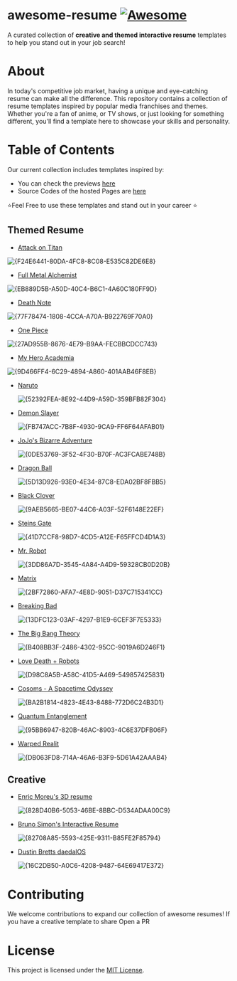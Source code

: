 # awesome-resume [![Awesome](https://cdn.rawgit.com/sindresorhus/awesome/d7305f38d29fed78fa85652e3a63e154dd8e8829/media/badge.svg)](https://github.com/sindresorhus/awesome)

A curated collection of **creative and themed interactive resume** templates to help you stand out in your job search!

# About
In today's competitive job market, having a unique and eye-catching resume can make all the difference. This repository contains a collection of resume templates inspired by popular media franchises and themes. Whether you're a fan of anime, or TV shows, or just looking for something different, you'll find a template here to showcase your skills and personality.

# Table of Contents
Our current collection includes templates inspired by: 
- You can check the previews [here](https://sujaykapadnis.tech/resume/)
- Source Codes of the hosted Pages are [here](https://github.com/JUSTSUJAY/justsujay.github.io/tree/main/resume)
  
⭐Feel Free to use these templates and stand out in your career ⭐

## Themed Resume
- [Attack on Titan](https://sujaykapadnis.tech/resume/aot/)

![{F24E6441-80DA-4FC8-8C08-E535C82DE6E8}](https://github.com/user-attachments/assets/1cbf2a8a-e074-48a1-a425-51c577fd01ef)

- [Full Metal Alchemist](https://sujaykapadnis.tech/resume/fullmetal_alchemist/)

![{EB889D5B-A50D-40C4-B6C1-4A60C180FF9D}](https://github.com/user-attachments/assets/81240d19-0319-423b-a246-4cc3f762fda1)

- [Death Note](https://sujaykapadnis.tech/resume/death_note/)

![{77F78474-1808-4CCA-A70A-B922769F70A0}](https://github.com/user-attachments/assets/33b08125-bb0c-4dd9-9c04-01c0defa71f0)

- [One Piece](https://sujaykapadnis.tech/resume/one_piece/)
  
![{27AD955B-8676-4E79-B9AA-FECBBCDCC743}](https://github.com/user-attachments/assets/807c4e72-f68b-46a2-b9d3-3a0a8ef332cf)

- [My Hero Academia](https://sujaykapadnis.tech/resume/my_hero_academia/)

![{9D466FF4-6C29-4894-A860-401AAB46F8EB}](https://github.com/user-attachments/assets/1f79a5bc-d67f-467e-a03a-6649456dd651)

- [Naruto](https://sujaykapadnis.tech/resume/naruto/)

  ![{52392FEA-8E92-44D9-A59D-359BFB82F304}](https://github.com/user-attachments/assets/d6d1dbac-807d-4f8f-9c2a-4709055c17eb)

- [Demon Slayer](https://sujaykapadnis.tech/resume/demon_slayer/)

  ![{FB747ACC-7B8F-4930-9CA9-FF6F64AFAB01}](https://github.com/user-attachments/assets/8471c61c-e2cb-4239-be83-0c636b63f181)

- [JoJo's Bizarre Adventure](https://sujaykapadnis.tech/resume/jojos/)

  ![{0DE53769-3F52-4F30-B70F-AC3FCABE748B}](https://github.com/user-attachments/assets/bb89333f-5fe6-4c43-96fd-8ba495049fb2)

- [Dragon Ball](https://sujaykapadnis.tech/resume/dragon_ball/)

  ![{5D13D926-93E0-4E34-87C8-EDA02BF8FBB5}](https://github.com/user-attachments/assets/926633e4-04ee-4841-b9ff-13061df02b2b)

- [Black Clover](https://sujaykapadnis.tech/resume/black_clover/)

  ![{9AEB5665-BE07-44C6-A03F-52F6148E22EF}](https://github.com/user-attachments/assets/7b1d8a12-17c0-4a21-be29-3ee6c5beb643)

- [Steins Gate](https://sujaykapadnis.tech/resume/steins_gate/)

  ![{41D7CCF8-98D7-4CD5-A12E-F65FFCD4D1A3}](https://github.com/user-attachments/assets/773f66b2-c65e-4a4b-9945-b7260cab830b)

- [Mr. Robot](https://sujaykapadnis.tech/resume/hacker/)

  ![{3DD86A7D-3545-4A84-A4D9-59328CB0D20B}](https://github.com/user-attachments/assets/84a33af6-cfd4-4a7c-8360-def79534cdd4)

- [Matrix](https://sujaykapadnis.tech/resume/matrix/)

  ![{2BF72860-AFA7-4E8D-9051-D37C715341CC}](https://github.com/user-attachments/assets/c4b8b131-acae-44d1-b0e0-23f84c980e96)

- [Breaking Bad](https://sujaykapadnis.tech/resume/breaking_bad/)

  ![{13DFC123-03AF-4297-B1E9-6CEF3F7E5333}](https://github.com/user-attachments/assets/be4c4b73-1105-4fb6-a0e7-2a104b074afa)

- [The Big Bang Theory](https://sujaykapadnis.tech/resume/bbt/)

  ![{B408BB3F-2486-4302-95CC-9019A6D246F1}](https://github.com/user-attachments/assets/fce61b72-56fb-406a-bb08-45787786971e)

- [Love Death + Robots](https://sujaykapadnis.tech/resume/love_death_robots/)

  ![{D98C8A5B-A58C-41D5-A469-549857425831}](https://github.com/user-attachments/assets/10db9a19-c66f-47d6-8fa7-e44cac6e21a3)

- [Cosoms - A Spacetime Odyssey](https://sujaykapadnis.tech/resume/cosmos/)

  ![{BA2B1814-4823-4E43-8488-772D6C24B3D1}](https://github.com/user-attachments/assets/c62645fc-d82c-4640-8486-9f192771b3c2)

- [Quantum Entanglement](https://sujaykapadnis.tech/resume/entangled/)

  ![{95BB6947-820B-46AC-8903-4C6E37DFB06F}](https://github.com/user-attachments/assets/a98475c0-c660-4f27-b7b3-ba50fda1d54d)

- [Warped Realit](https://sujaykapadnis.tech/resume/warped/)

  ![{DB063FD8-714A-46A6-B3F9-5D61A42AAAB4}](https://github.com/user-attachments/assets/3f8de8fb-62e6-4ee9-a20f-55518ff108a4)


## Creative
- [Enric Moreu's 3D resume](https://www.enricmor.eu)

  ![{828D40B6-5053-46BE-8BBC-D534ADAA00C9}](https://github.com/user-attachments/assets/e731325b-268a-4fa0-aef6-2526607f5ae3)

- [Bruno Simon's Interactive Resume](https://bruno-simon.com)

  ![{82708A85-5593-425E-9311-B85FE2F85794}](https://github.com/user-attachments/assets/52ca904b-c065-46ec-a382-ee53faf28d84)

- [Dustin Bretts daedalOS](https://dustinbrett.com)

  ![{16C2DB50-A0C6-4208-9487-64E69417E372}](https://github.com/user-attachments/assets/fa9f15f0-d06a-4d7b-a9ad-0a2f18c57ea4)


# Contributing
We welcome contributions to expand our collection of awesome resumes! If you have a creative template to share Open a PR 

# License
This project is licensed under the [MIT License](LICENSE).

